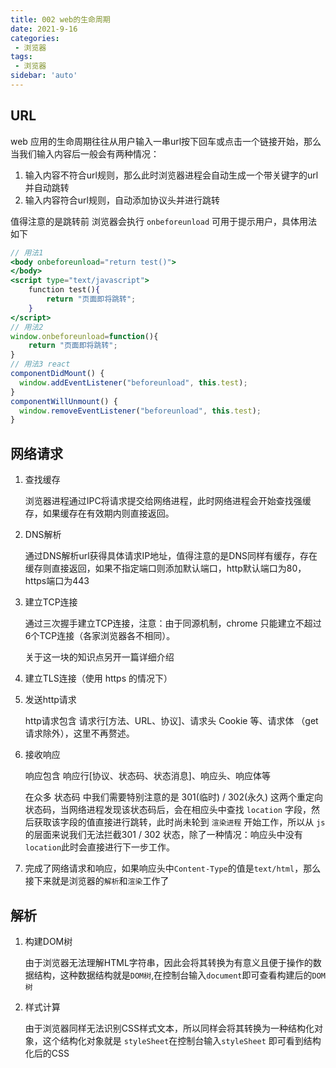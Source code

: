```yaml
---
title: 002 web的生命周期
date: 2021-9-16
categories: 
 - 浏览器
tags:
 - 浏览器
sidebar: 'auto'
---
```


## URL

web 应用的生命周期往往从用户输入一串url按下回车或点击一个链接开始，那么当我们输入内容后一般会有两种情况：

1. 输入内容不符合url规则，那么此时浏览器进程会自动生成一个带关键字的url并自动跳转
2. 输入内容符合url规则，自动添加协议头并进行跳转

值得注意的是跳转前 浏览器会执行 `onbeforeunload` 可用于提示用户，具体用法如下

```jsx
// 用法1
<body onbeforeunload="return test()">
</body>
<script type="text/javascript">
    function test(){
        return "页面即将跳转";
    }
</script>
// 用法2
window.onbeforeunload=function(){
    return "页面即将跳转";
}
// 用法3 react
componentDidMount() {
  window.addEventListener("beforeunload", this.test);
}
componentWillUnmount() {
  window.removeEventListener("beforeunload", this.test);
}
```

## 网络请求

1. 查找缓存

   浏览器进程通过IPC将请求提交给网络进程，此时网络进程会开始查找强缓存，如果缓存在有效期内则直接返回。

2. DNS解析

   通过DNS解析url获得具体请求IP地址，值得注意的是DNS同样有缓存，存在缓存则直接返回，如果不指定端口则添加默认端口，http默认端口为80，https端口为443

3. 建立TCP连接

   通过三次握手建立TCP连接，注意：由于同源机制，chrome 只能建立不超过6个TCP连接（各家浏览器各不相同）。

   关于这一块的知识点另开一篇详细介绍

4. 建立TLS连接（使用 https 的情况下）

5. 发送http请求

   http请求包含 请求行[方法、URL、协议]、请求头 Cookie 等、请求体 （get请求除外），这里不再赘述。

6. 接收响应

   响应包含 响应行[协议、状态码、状态消息]、响应头、响应体等

   在众多 状态码 中我们需要特别注意的是 301(临时) / 302(永久) 这两个重定向状态码，当网络进程发现该状态码后，会在相应头中查找 `location` 字段，然后获取该字段的值直接进行跳转，此时尚未轮到 `渲染进程` 开始工作，所以从 `js` 的层面来说我们无法拦截301 / 302 状态，除了一种情况：响应头中没有`location`此时会直接进行下一步工作。

7. 完成了网络请求和响应，如果响应头中`Content-Type`的值是`text/html`，那么接下来就是浏览器的`解析`和`渲染`工作了

## 解析

1. 构建DOM树

   由于浏览器无法理解HTML字符串，因此会将其转换为有意义且便于操作的数据结构，这种数据结构就是`DOM树`,在控制台输入`document`即可查看构建后的`DOM树`

2. 样式计算

   由于浏览器同样无法识别CSS样式文本，所以同样会将其转换为一种结构化对象，这个结构化对象就是 `styleSheet`在控制台输入`styleSheet` 即可看到结构化后的CSS

